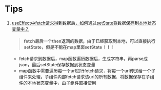 # Tips

1. [useEffect中fetch请求得到数据后，如何通过setState将数据保存到本地状态变量中？]()
    > #### fetch最后一个then返回的数据，由于已经获取到本地，可以直接执行setState，但是不能在map里面setState！！！
    - fetch请求到数据后，map函数遍历数据后，生成字符串，再parse成json，最后setState保存数据到状态变量
    - map函数中需要遍历每一个url进行fetch请求，将每一个url传送给一个子组件来处理，子组件内部fetch请求该url的所有数据，将数据保存在子组件的本地状态变量中，由子组件直接使用
